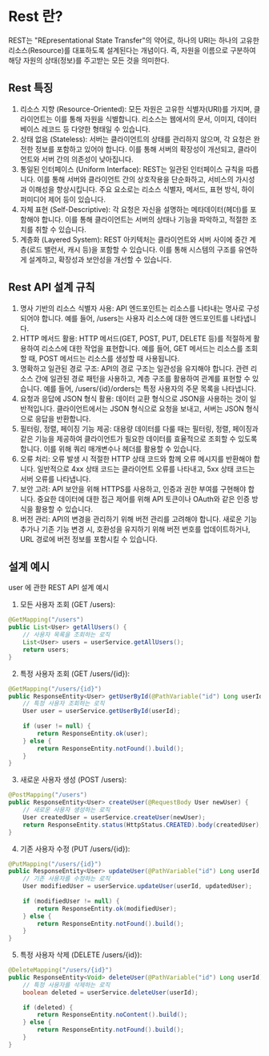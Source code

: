 # Rest 란?
REST는 "REpresentational State Transfer"의 약어로, 하나의 URI는
하나의 고유한 리소스(Resource)를 대표하도록 설계된다는 개념이다.
즉, 자원을 이름으로 구분하여 해당 자원의 상태(정보)를 주고받는 모든 것을 의미한다.

## Rest 특징
1. 리소스 지향 (Resource-Oriented): 모든 자원은 고유한 식별자(URI)를 가지며, 클라이언트는 이를 통해 자원을 식별합니다. 리소스는 웹에서의 문서, 이미지, 데이터베이스 레코드 등 다양한 형태일 수 있습니다.
2. 상태 없음 (Stateless): 서버는 클라이언트의 상태를 관리하지 않으며, 각 요청은 완전한 정보를 포함하고 있어야 합니다. 이를 통해 서버의 확장성이 개선되고, 클라이언트와 서버 간의 의존성이 낮아집니다.
3. 통일된 인터페이스 (Uniform Interface): REST는 일관된 인터페이스 규칙을 따릅니다. 이를 통해 서버와 클라이언트 간의 상호작용을 단순화하고, 서비스의 가시성과 이해성을 향상시킵니다. 주요 요소로는 리소스 식별자, 메서드, 표현 방식, 하이퍼미디어 제어 등이 있습니다.
4. 자체 표현 (Self-Descriptive): 각 요청은 자신을 설명하는 메타데이터(헤더)를 포함해야 합니다. 이를 통해 클라이언트는 서버의 상태나 기능을 파악하고, 적절한 조치를 취할 수 있습니다.
5. 계층화 (Layered System): REST 아키텍처는 클라이언트와 서버 사이에 중간 계층(로드 밸런서, 캐시 등)을 포함할 수 있습니다. 이를 통해 시스템의 구조를 유연하게 설계하고, 확장성과 보안성을 개선할 수 있습니다.

## Rest API 설계 규칙
1. 명사 기반의 리소스 식별자 사용: API 엔드포인트는 리소스를 나타내는 명사로 구성되어야 합니다. 예를 들어, /users는 사용자 리소스에 대한 엔드포인트를 나타냅니다.
2. HTTP 메서드 활용: HTTP 메서드(GET, POST, PUT, DELETE 등)를 적절하게 활용하여 리소스에 대한 작업을 표현합니다. 예를 들어, GET 메서드는 리소스를 조회할 때, POST 메서드는 리소스를 생성할 때 사용됩니다.
3. 명확하고 일관된 경로 구조: API의 경로 구조는 일관성을 유지해야 합니다. 관련 리소스 간에 일관된 경로 패턴을 사용하고, 계층 구조를 활용하여 관계를 표현할 수 있습니다. 예를 들어, /users/{id}/orders는 특정 사용자의 주문 목록을 나타냅니다.
4. 요청과 응답에 JSON 형식 활용: 데이터 교환 형식으로 JSON을 사용하는 것이 일반적입니다. 클라이언트에서는 JSON 형식으로 요청을 보내고, 서버는 JSON 형식으로 응답을 반환합니다.
5. 필터링, 정렬, 페이징 기능 제공: 대용량 데이터를 다룰 때는 필터링, 정렬, 페이징과 같은 기능을 제공하여 클라이언트가 필요한 데이터를 효율적으로 조회할 수 있도록 합니다. 이를 위해 쿼리 매개변수나 헤더를 활용할 수 있습니다.
6. 오류 처리: 오류 발생 시 적절한 HTTP 상태 코드와 함께 오류 메시지를 반환해야 합니다. 일반적으로 4xx 상태 코드는 클라이언트 오류를 나타내고, 5xx 상태 코드는 서버 오류를 나타냅니다.
7. 보안 고려: API 보안을 위해 HTTPS를 사용하고, 인증과 권한 부여를 구현해야 합니다. 중요한 데이터에 대한 접근 제어를 위해 API 토큰이나 OAuth와 같은 인증 방식을 활용할 수 있습니다.
8. 버전 관리: API의 변경을 관리하기 위해 버전 관리를 고려해야 합니다. 새로운 기능 추가나 기존 기능 변경 시, 호환성을 유지하기 위해 버전 번호를 업데이트하거나, URL 경로에 버전 정보를 포함시킬 수 있습니다.

## 설계 예시
user 에 관한 REST API 설계 예시

1. 모든 사용자 조회 (GET /users):
```java
@GetMapping("/users")
public List<User> getAllUsers() {
    // 사용자 목록을 조회하는 로직
    List<User> users = userService.getAllUsers();
    return users;
}

```
2. 특정 사용자 조회 (GET /users/{id}):
````java
@GetMapping("/users/{id}")
public ResponseEntity<User> getUserById(@PathVariable("id") Long userId) {
    // 특정 사용자 조회하는 로직
    User user = userService.getUserById(userId);
    
    if (user != null) {
        return ResponseEntity.ok(user);
    } else {
        return ResponseEntity.notFound().build();
    }
}
````

3. 새로운 사용자 생성 (POST /users):
````java
@PostMapping("/users")
public ResponseEntity<User> createUser(@RequestBody User newUser) {
    // 새로운 사용자 생성하는 로직
    User createdUser = userService.createUser(newUser);
    return ResponseEntity.status(HttpStatus.CREATED).body(createdUser);
}

````
4. 기존 사용자 수정 (PUT /users/{id}):
````java
@PutMapping("/users/{id}")
public ResponseEntity<User> updateUser(@PathVariable("id") Long userId, @RequestBody User updatedUser) {
    // 기존 사용자를 수정하는 로직
    User modifiedUser = userService.updateUser(userId, updatedUser);
    
    if (modifiedUser != null) {
        return ResponseEntity.ok(modifiedUser);
    } else {
        return ResponseEntity.notFound().build();
    }
}

````
5. 특정 사용자 삭제 (DELETE /users/{id}):
````java
@DeleteMapping("/users/{id}")
public ResponseEntity<Void> deleteUser(@PathVariable("id") Long userId) {
    // 특정 사용자를 삭제하는 로직
    boolean deleted = userService.deleteUser(userId);
    
    if (deleted) {
        return ResponseEntity.noContent().build();
    } else {
        return ResponseEntity.notFound().build();
    }
}

````